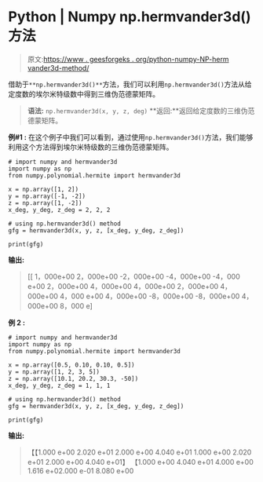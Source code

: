 # Python | Numpy np.hermvander3d()方法

> 原文:[https://www . geesforgeks . org/python-numpy-NP-herm vander3d-method/](https://www.geeksforgeeks.org/python-numpy-np-hermvander3d-method/)

借助于`**np.hermvander3d()**`方法，我们可以利用`np.hermvander3d()`方法从给定度数的埃尔米特级数中得到三维伪范德蒙矩阵。

> **语法:** `np.hermvander3d(x, y, z, deg)`
> **返回:**返回给定度数的三维伪范德蒙矩阵。

**例#1 :**
在这个例子中我们可以看到，通过使用`np.hermvander3d()`方法，我们能够利用这个方法得到埃尔米特级数的三维伪范德蒙矩阵。

```
# import numpy and hermvander3d
import numpy as np
from numpy.polynomial.hermite import hermvander3d

x = np.array([1, 2])
y = np.array([-1, -2])
z = np.array([1, -2])
x_deg, y_deg, z_deg = 2, 2, 2

# using np.hermvander3d() method
gfg = hermvander3d(x, y, z, [x_deg, y_deg, z_deg])

print(gfg)
```

**输出:**

> [[ 1，000e+00 2，000e+00 -2，000e+00 -4，000e+00 -4，000 e+00
> 2，000e+00 4，000e+00 4，000e+00 2，000e+00 4，000e+00 4，000 e+00
> 4，000e+00 -8，000e+00 -8，000e+00 4，000e+00 8，000 e]

**例 2 :**

```
# import numpy and hermvander3d
import numpy as np
from numpy.polynomial.hermite import hermvander3d

x = np.array([0.5, 0.10, 0.10, 0.5])
y = np.array([1, 2, 3, 5])
z = np.array([10.1, 20.2, 30.3, -50]) 
x_deg, y_deg, z_deg = 1, 1, 1

# using np.hermvander3d() method
gfg = hermvander3d(x, y, z, [x_deg, y_deg, z_deg])

print(gfg)
```

**输出:**

> 【【1.000 e+00 2.020 e+01 2.000 e+00 4.040 e+01 1.000 e+00 2.020 e+01
> 2.000 e+00 4.040 e+01】
> 【1.000 e+00 4.040 e+01 4.000 e+00 1.616 e+02.000 e-01 8.080 e+00